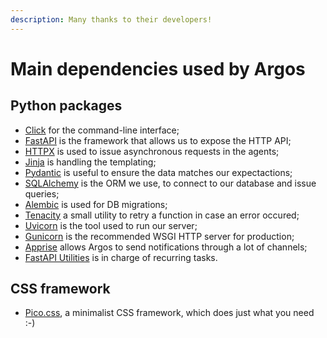```yaml
---
description: Many thanks to their developers!
---
```

# Main dependencies used by Argos

## Python packages

- [Click](https://click.palletsprojects.com/) for the command-line interface;
- [FastAPI](https://fastapi.tiangolo.com/) is the framework that allows us to expose the HTTP API;
- [HTTPX](https://www.python-httpx.org/) is used to issue asynchronous requests in the agents;
- [Jinja](https://jinja.palletsprojects.com/) is handling the templating;
- [Pydantic](https://pydantic.dev/) is useful to ensure the data matches our expectactions;
- [SQLAlchemy](https://www.sqlalchemy.org/) is the ORM we use, to connect to our database and issue queries;
- [Alembic](https://alembic.sqlalchemy.org) is used for DB migrations;
- [Tenacity](https://github.com/jd/tenacity) a small utility to retry a function in case an error occured;
- [Uvicorn](https://www.uvicorn.org/) is the tool used to run our server;
- [Gunicorn](https://gunicorn.org/) is the recommended WSGI HTTP server for production;
- [Apprise](https://github.com/caronc/apprise/wiki) allows Argos to send notifications through a lot of channels;
- [FastAPI Utilities](https://fastapiutils.github.io/fastapi-utils/) is in charge of recurring tasks.

## CSS framework

- [Pico.css](https://picocss.com/), a minimalist CSS framework, which does just what you need :-)
